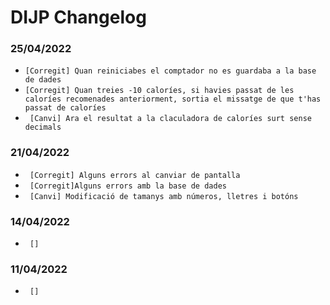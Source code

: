 # DIJP Changelog

### 25/04/2022
* `[Corregit] Quan reiniciabes el comptador no es guardaba a la base de dades`
* ` [Corregit] Quan treies -10 caloríes, si havies passat de les caloríes recomenades anteriorment, sortia el missatge de que t'has passat de caloríes `
* ` [Canvi] Ara el resultat a la claculadora de caloríes surt sense decimals`

### 21/04/2022
* ` [Corregit] Alguns errors al canviar de pantalla`
* ` [Corregit]Alguns errors amb la base de dades`
* ` [Canvi] Modificació de tamanys amb números, lletres i botóns`

### 14/04/2022
* ` []`

### 11/04/2022
* ` []`
